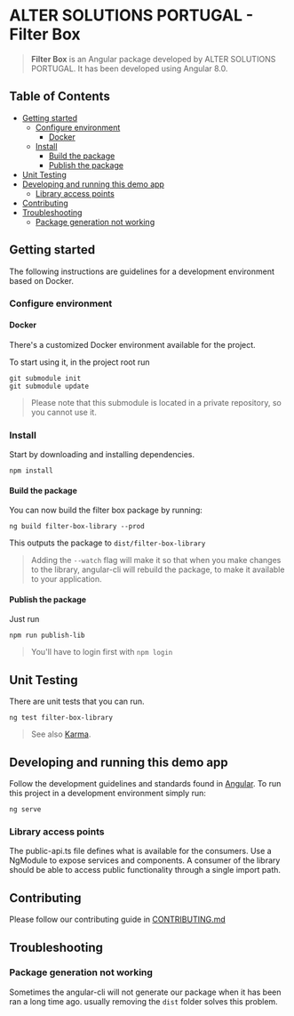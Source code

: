 # ALTER SOLUTIONS PORTUGAL - Filter Box

> **Filter Box** is an Angular package developed by ALTER SOLUTIONS PORTUGAL. It has been developed using Angular 8.0.

## Table of Contents

- [Getting started](#getting-started)
  - [Configure environment](#configure-environment)
    - [Docker](#docker)
  - [Install](#install)
    - [Build the package](#build-the-package)
    - [Publish the package](#publish-the-package)
- [Unit Testing](#unit-testing)
- [Developing and running this demo app](#developing-and-running-this-demo-app)
  - [Library access points](#library-access-points)
- [Contributing](#contributing)
- [Troubleshooting](#troubleshooting)
  - [Package generation not working](#package-generation-not-working)

## Getting started

The following instructions are guidelines for a development environment based on Docker.

### Configure environment

#### Docker

There's a customized Docker environment available for the project.

To start using it, in the project root run

```
git submodule init
git submodule update
```

> Please note that this submodule is located in a private repository, so you cannot use it.

### Install

Start by downloading and installing dependencies.

```shell
npm install
```

#### Build the package

You can now build the filter box package by running:

```shell script
ng build filter-box-library --prod
```

This outputs the package to `dist/filter-box-library`

> Adding the `--watch` flag will make it so that when you make changes to the library, angular-cli will rebuild the package, to make it available to your application.

#### Publish the package

Just run

```shell script
npm run publish-lib
```

> You'll have to login first with `npm login`

## Unit Testing

There are unit tests that you can run.

```shell script
ng test filter-box-library
```

> See also [Karma](https://karma-runner.github.io).

## Developing and running this demo app

Follow the development guidelines and standards found in [Angular](https://angular.io).
To run this project in a development environment simply run:

```shell script
ng serve
```

### Library access points

The public-api.ts file defines what is available for the consumers. Use a NgModule to expose services and components. A consumer of the library should be able to access public functionality through a single import path.

## Contributing

Please follow our contributing guide in [CONTRIBUTING.md](CONTRIBUTING.md)

## Troubleshooting

### Package generation not working

Sometimes the angular-cli will not generate our package when it has been ran a long time ago. usually removing the `dist` folder solves this problem.
